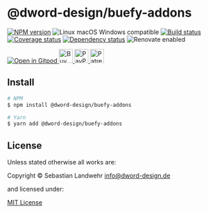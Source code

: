<!-- TITLE/ -->
# @dword-design/buefy-addons
<!-- /TITLE -->

<!-- BADGES/ -->
[![NPM version](https://img.shields.io/npm/v/@dword-design/buefy-addons.svg)](https://npmjs.org/package/@dword-design/buefy-addons)
![Linux macOS Windows compatible](https://img.shields.io/badge/os-linux%20%7C%C2%A0macos%20%7C%C2%A0windows-blue)
[![Build status](https://github.com/dword-design/buefy-addons/workflows/build/badge.svg)](https://github.com/dword-design/buefy-addons/actions)
[![Coverage status](https://img.shields.io/coveralls/dword-design/buefy-addons)](https://coveralls.io/github/dword-design/buefy-addons)
[![Dependency status](https://img.shields.io/david/dword-design/buefy-addons)](https://david-dm.org/dword-design/buefy-addons)
![Renovate enabled](https://img.shields.io/badge/renovate-enabled-brightgreen)

<a href="https://gitpod.io/#https://github.com/dword-design/bar">
  <img src="https://gitpod.io/button/open-in-gitpod.svg" alt="Open in Gitpod">
</a><a href="https://www.buymeacoffee.com/dword">
  <img
    src="https://www.buymeacoffee.com/assets/img/guidelines/download-assets-sm-2.svg"
    alt="Buy Me a Coffee"
    height="32"
  >
</a><a href="https://paypal.me/SebastianLandwehr">
  <img
    src="https://dword-design.de/images/paypal.svg"
    alt="PayPal"
    height="32"
  >
</a><a href="https://www.patreon.com/dworddesign">
  <img
    src="https://dword-design.de/images/patreon.svg"
    alt="Patreon"
    height="32"
  >
</a>
<!-- /BADGES -->

<!-- DESCRIPTION/ -->

<!-- /DESCRIPTION -->

<!-- INSTALL/ -->
## Install

```bash
# NPM
$ npm install @dword-design/buefy-addons

# Yarn
$ yarn add @dword-design/buefy-addons
```
<!-- /INSTALL -->

<!-- LICENSE/ -->
## License

Unless stated otherwise all works are:

Copyright &copy; Sebastian Landwehr <info@dword-design.de>

and licensed under:

[MIT License](https://opensource.org/licenses/MIT)
<!-- /LICENSE -->
